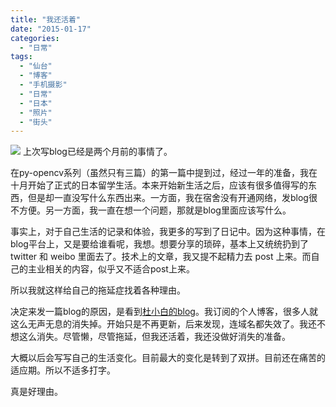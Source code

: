 ```yaml
---
title: "我还活着"
date: "2015-01-17"
categories: 
  - "日常"
tags: 
  - "仙台"
  - "博客"
  - "手机摄影"
  - "日常"
  - "日本"
  - "照片"
  - "街头"
---
```


![](https://raw.githubusercontent.com/catbaron0/blog/master/images/20211229235722.png) 上次写blog已经是两个月前的事情了。

在py-opencv系列（虽然只有三篇）的第一篇中提到过，经过一年的准备，我在十月开始了正式的日本留学生活。本来开始新生活之后，应该有很多值得写的东西，但是却一直没写什么东西出来。一方面，我在宿舍没有开通网络，发blog很不方便。另一方面，我一直在想一个问题，那就是blog里面应该写什么。

事实上，对于自己生活的记录和体验，我更多的写到了日记中。因为这种事情，在blog平台上，又是要给谁看呢，我想。想要分享的琐碎，基本上又统统扔到了 twitter 和 weibo 里面去了。技术上的文章，我又提不起精力去 post 上来。而自己的主业相关的内容，似乎又不适合post上来。

所以我就这样给自己的拖延症找着各种理由。

决定来发一篇blog的原因，是看到[杜小白的blog](http://www.duyuxian.info/2015/01/13/%E5%BD%93%E6%88%91%E6%83%B3%E5%86%99%E7%82%B9%E4%B8%9C%E8%A5%BF%E6%97%B6/)。我订阅的个人博客，很多人就这么无声无息的消失掉。开始只是不再更新，后来发现，连域名都失效了。我还不想这么消失。尽管懒，尽管拖延，但我还活着，我还没做好消失的准备。

大概以后会写写自己的生活变化。目前最大的变化是转到了双拼。目前还在痛苦的适应期。所以不适多打字。

真是好理由。
